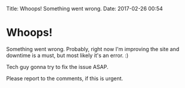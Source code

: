 Title: Whoops! Something went wrong.
Date: 2017-02-26 00:54

# Whoops!

Something went wrong. Probably, right now I'm improving the site and downtime is a must, but most likely it's an error. :)

Tech guy gonna try to fix the issue ASAP.

Please report to the comments, if this is urgent.

